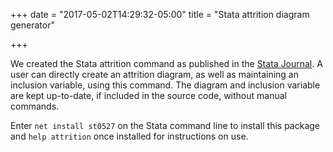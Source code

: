 +++
date = "2017-05-02T14:29:32-05:00"
title = "Stata attrition diagram generator"

+++

We created the Stata attrition command as published in the [Stata Journal](https://www.stata-journal.com/article.html?article=st0527). 
A user can directly create an attrition diagram, as well as maintaining an inclusion variable, using this command.
The diagram and inclusion variable are kept up-to-date, if included in the source code, without manual commands.

Enter `net install st0527` on the Stata command line to install this package and `help attrition` once installed for instructions on use.

